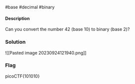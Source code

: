 #base #decimal #binary
#### Description
Can you convert the number 42 (base 10) to binary (base 2)?

### Solution
![[Pasted image 20230924121940.png]]


### Flag
picoCTF{101010}
